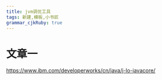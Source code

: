 ```yaml
---
title: jvm调优工具
tags: 新建,模板,小书匠
grammar_cjkRuby: true
---
```


# 文章一
https://www.ibm.com/developerworks/cn/java/j-lo-javacore/